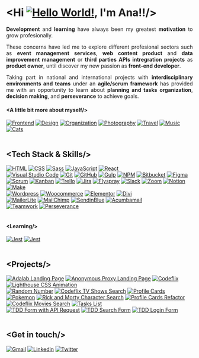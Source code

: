 <h1 align="justify">&lt;Hi <a href="https://github.com/anaguerraabaroa"
    ><img
      title="Hello World!"
      alt="Hello World!"
      src="https://cdn.icon-icons.com/icons2/1325/PNG/48/hifive4x_86990.png"
  /></a>, I'm Ana!!/&gt;</h1>
<p align="justify">
  <strong>Development</strong> and <strong>learning</strong> have always been my greatest <strong>motivation</strong> to grow
  profesionally.
</p>
<p align="justify">
  These concerns have led me to explore different profesional sectors such as
  <strong>event management services</strong>, <strong>web content product</strong> and <strong>data improvement management</strong> or <strong>third parties APIs intregration projects</strong> as <strong>product owner</strong>, until
  discover my new passion as <strong>front-end developer</strong>.
</p>
<p align="justify">
  Taking part in national and international projects with <strong>interdisciplinary environments and teams</strong> under an <strong>agile/scrum framework</strong> has provided me with an opportunity to learn about <strong>planning and tasks organization</strong>, <strong>decision making</strong>, and <strong>perseverance</strong> to achieve goals.
</p>
<h4 align="justify">&lt;A little bit more about myself/&gt;</h4>
<div align="left">
  <a href="https://github.com/anaguerraabaroa"
    ><img
      title="Frontend"
      alt="Frontend"
      src="https://icon-icons.com/icons2/936/PNG/32/open-laptop-computer_icon-icons.com_73474.png"
  /></a>
  <a href="https://github.com/anaguerraabaroa"
    ><img
      title="Design"
      alt="Design"
      src="https://icon-icons.com/icons2/2389/PNG/32/figma_logo_icon_145280.png"
  /></a>
  <a href="https://github.com/anaguerraabaroa"
    ><img
      title="Organization"
      alt="Organization"
      src="https://icon-icons.com/icons2/2644/PNG/32/kanban_fill_icon_159491.png"
  /></a>
  <a href="https://github.com/anaguerraabaroa"
    ><img
      title="Photography"
      alt="Photography"
      src="https://icon-icons.com/icons2/934/PNG/32/photo-camera-black-tool_icon-icons.com_72960.png"
  /></a>
  <a href="https://github.com/anaguerraabaroa"
    ><img
      title="Travel"
      alt="Travel"
      src="https://icon-icons.com/icons2/1862/PNG/32/planetearth_118372.png"
  /></a>
  <a href="https://github.com/anaguerraabaroa"
    ><img
      title="Music"
      alt="Music"
      src="https://icon-icons.com/icons2/607/PNG/32/headphone-audio-tool-in-black-version_icon-icons.com_56296.png"
  /></a>
  <a href="https://github.com/anaguerraabaroa"
    ><img
      title="Cats"
      alt="Cats"
      src="https://icon-icons.com/icons2/622/PNG/32/baidu-paw-logo_icon-icons.com_57182.png"
  /></a>
</div>
<br>
<h2 align="justify">&lt;Tech Stack & Skills/&gt;</h2>
<div align="left">
  <a href="https://html.spec.whatwg.org/"
    ><img
      title="HTML"
      alt="HTML"
      src="https://img.shields.io/badge/-HTML5-E34F26?style=for-the-badge&logo=html5&logoColor=white"
  /></a>
  <a href="https://www.w3.org/Style/CSS/"
    ><img
      title="CSS"
      alt="CSS"
      src="https://img.shields.io/badge/-CSS3-1572B6?style=for-the-badge&logo=css3&logoColor=white"
  /></a>
  <a href="https://sass-lang.com/"
    ><img
      title="Sass"
      alt="Sass"
      src="https://img.shields.io/badge/-SASS-cc6699?style=for-the-badge&logo=sass&logoColor=ffffff"
  /></a>
  <a href="https://www.ecma-international.org/ecma-262/"
    ><img
      title="JavaScript"
      alt="JavaScript"
      src="https://img.shields.io/badge/-JavaScript-F7DF1E?style=for-the-badge&logo=javascript&logoColor=black"
  /></a>
  <a href="https://es.reactjs.org/"
    ><img
      title="React"
      alt="React"
      src="https://img.shields.io/badge/-React-61DAFB?style=for-the-badge&logo=react&logoColor=black"
  /></a>
</div>
<div align="left">
  <a href="https://code.visualstudio.com/"
    ><img
      title="Visual Studio Code"
      alt="Visual Studio Code"
      src="https://img.shields.io/badge/-VSCode-007ACC?style=for-the-badge&logo=visual-studio-code&logoColor=white"
  /></a>
  <a href="https://git-scm.com/"
    ><img
      title="Git"
      alt="Git"
      src="https://img.shields.io/badge/-Git-F05032?style=for-the-badge&logo=git&logoColor=white"
  /></a>
  <a href="https://github.com/"
    ><img
      title="GitHub"
      alt="GitHub"
      src="https://img.shields.io/badge/-GitHub-181717?style=for-the-badge&logo=github&logoColor=white"
  /></a>
  <a href="https://gulpjs.com/"
    ><img
      title="Gulp"
      alt="Gulp"
      src="https://img.shields.io/badge/-Gulp-CF4647?style=for-the-badge&logo=gulp&logoColor=white"
  /></a>
  <a href="https://www.npmjs.com/"
    ><img
      title="NPM"
      alt="NPM"
      src="https://img.shields.io/badge/-npm-CB3837?style=for-the-badge&logo=npm&logoColor=white"
  /></a>
  <a href="https://bitbucket.org/"
    ><img
      title="Bitbucket"
      alt="Bitbucket"
      src="https://img.shields.io/badge/-Bitbucket-0052CC?style=for-the-badge&logo=bitbucket&logoColor=white"
  /></a>
 <a href="https://www.figma.com/"
    ><img
      title="Figma"
      alt="Figma"
      src="https://img.shields.io/badge/-Figma-F24E1E?style=for-the-badge&logo=figma&logoColor=white"
  /></a>
</div>
<div align="left">
  <a href="https://agilemanifesto.org/iso/es/manifesto.html"
    ><img
      title="Scrum"
      alt="Scrum"
      src="https://img.shields.io/badge/-Scrum-0052CC?style=for-the-badge&logo=jira-software&logoColor=white"
  /></a>
  <a href="https://kanbantool.com/kanban-library/introduction/"
    ><img
      title="Kanban"
      alt="Kanban"
      src="https://img.shields.io/badge/-Kanban-0079BF?style=for-the-badge&logo=trello&logoColor=white"
  /></a>
  <a href="https://trello.com/es/"
    ><img
      title="Trello"
      alt="Trello"
      src="https://img.shields.io/badge/-Trello-0079BF?style=for-the-badge&logo=trello&logoColor=white"
  /></a>
  <a href="https://www.atlassian.com/es/software/jira"
    ><img
      title="Jira"
      alt="Jira"
      src="https://img.shields.io/badge/-Jira-0052CC?style=for-the-badge&logo=jira&logoColor=white"
  /></a>
  <a href="https://www.flyspray.org/"
    ><img
      title="Flyspray"
      alt="Flyspray"
      src="https://img.shields.io/badge/-Flyspray-0052CC?style=for-the-badge&logo=jira&logoColor=white"
  /></a>
  <a href="https://slack.com/intl/es-es/"
    ><img
      title="Slack"
      alt="Slack"
      src="https://img.shields.io/badge/-Slack-4A154B?style=for-the-badge&logo=slack&logoColor=white"
  /></a>
  <a href="https://zoom.us/"
    ><img
      title="Zoom"
      alt="Zoom"
      src="https://img.shields.io/badge/-Zoom-2D8CFF?style=for-the-badge&logo=zoom&logoColor=white"
  /></a>
   <a href="https://www.notion.so/es-es"
    ><img
      title="Notion"
      alt="Notion"
      src="https://img.shields.io/badge/-Notion-000000?style=for-the-badge&logo=notion&logoColor=white"
  /></a>
    <a href="https://www.notion.so/es-es"
    ><img
      title="Make"
      alt="Make"
      src="https://img.shields.io/badge/-Make-f0f?style=for-the-badge&logo=integromat&logoColor=white"
  /></a>
    </div>
    <div align="left">
  <a href="https://wordpress.org/"
    ><img
      title="Wordpress"
      alt="Wordpress"
      src="https://img.shields.io/badge/-Wordpress-0073AA?style=for-the-badge&logo=wordpress&logoColor=white"
  /></a>
  <a href="https://woocommerce.com/"
    ><img
      title="Woocommerce"
      alt="Woocommerce"
      src="https://img.shields.io/badge/-Woocommerce-674399?style=for-the-badge&logo=woocommerce&logoColor=white"
  /></a>
  <a href="https://elementor.com/"
    ><img
      title="Elementor"
      alt="Elementor"
      src="https://img.shields.io/badge/-Elementor-92003B?style=for-the-badge&logo=elementor&logoColor=white"
  /></a>
 <a href="https://www.elegantthemes.com/gallery/divi/"
    ><img
      title="Divi"
      alt="Divi"
      src="https://img.shields.io/badge/-Divi-8F42EC?style=for-the-badge&logo=wordpress&logoColor=white"
  /></a>
    </div>
     <div align="left">
   <a href="https://www.mailerlite.com/"
    ><img
      title="MailerLite"
      alt="MailerLite"
      src="https://img.shields.io/badge/-MailerLite-09c269?style=for-the-badge&logo=gmail&logoColor=white"
  /></a>
  <a href="https://mailchimp.com/"
    ><img
      title="MailChimp"
      alt="MailChimp"
      src="https://img.shields.io/badge/-MailChimp-ffe01b?style=for-the-badge&logo=mailchimp&logoColor=black"
  /></a>
  <a href="https://es.sendinblue.com/"
    ><img
      title="SendinBlue"
      alt="SendinBlue"
      src="https://img.shields.io/badge/-SendinBlue-0092ff?style=for-the-badge&logo=gmail&logoColor=white"
  /></a>
  <a href="https://acumbamail.com/"
    ><img
      title="Acumbamail"
      alt="Acumbamail"
      src="https://img.shields.io/badge/-Acumbamail-412CE1?style=for-the-badge&logo=gmail&logoColor=white" 
  /></a>
    </div>
    <div align="left">
  <a href="https://github.com/anaguerraabaroa/"
    ><img
      title="Teamwork"
      alt="Teamwork"
      src="https://img.shields.io/badge/-Teamwork-6264A7?style=for-the-badge&logo=microsoft-teams&logoColor=white"
  /></a>
  <a href="https://github.com/anaguerraabaroa/"
    ><img
      title="Perseverance"
      alt="Perseverance"
      src="https://img.shields.io/badge/-Perseverance-4285F4?style=for-the-badge&logo=google-drive&logoColor=white"
  /></a>
</div>
<br>
<h4 align="justify">&lt;Learning/&gt;</h4>
<div align="justify">
  <a href="https://jestjs.io/"
    ><img
      title="Jest"
      alt="Jest"
      src="https://img.shields.io/badge/-Jest-C21325?style=for-the-badge&logo=jest&logoColor=white"
  /></a>
  <a href="https://testing-library.com/"
    ><img
      title="Jest"
      alt="Jest"
      src="https://img.shields.io/badge/-Testing Library-E33332?style=for-the-badge&logo=testing-library&logoColor=white"
  /></a>
</div>
<br>
<h2 align="justify">&lt;Projects/&gt;</h2>
<div align="left">
  <a href="https://github.com/anaguerraabaroa/adalab-landing-page"
    ><img
      title="Adalab Landing Page"
      alt="Adalab Landing Page"
      src="https://img.shields.io/badge/Adalab_Landing_Page-000000?style=for-the-badge&logo=html5&logoColor=white&labelColor=E34F26"
  /></a>
  <a href="https://github.com/anaguerraabaroa/anonymous-proxy-landing-page"
    ><img
      title="Anonymous Proxy Landing Page"
      alt="Anonymous Proxy Landing Page"
      src="https://img.shields.io/badge/Anonymous_Proxy_Landing_Page-000000?style=for-the-badge&logo=html5&logoColor=white&labelColor=E34F26"
  /></a>
  <a href="https://github.com/anaguerraabaroa/codeflix"
    ><img
      title="Codeflix"
      alt="Codeflix"
      src="https://img.shields.io/badge/Codeflix-000000?style=for-the-badge&logo=html5&logoColor=white&labelColor=E34F26"
  /></a>
  <a href="https://github.com/anaguerraabaroa/lighthouse"
    ><img
      title="Lighthouse CSS Animation"
      alt="Lighthouse CSS Animation"
      src="https://img.shields.io/badge/Lighthouse-000000?style=for-the-badge&logo=css3&logoColor=white&labelColor=1572B6"
  /></a>
</div>
<div align="left">
  <a href="https://github.com/anaguerraabaroa/random-number"
    ><img
      title="Random Number"
      alt="Random Number"
      src="https://img.shields.io/badge/Random_Number-000000?style=for-the-badge&logo=javascript&logoColor=black&labelColor=F7DF1E"
  /></a>   
  <a href="https://github.com/anaguerraabaroa/javascript-codeflix-shows-search"
    ><img
      title="Codeflix TV Shows Search"
      alt="Codeflix TV Shows Search"
      src="https://img.shields.io/badge/Codeflix_TV_Shows_Search-000000?style=for-the-badge&logo=javascript&logoColor=black&labelColor=F7DF1E"
  /></a>
  <a href="https://github.com/anaguerraabaroa/profile-cards">
    <img
      title="Profile Cards"
      alt="Profile Cards"
      src="https://img.shields.io/badge/Profile_Cards-000000?style=for-the-badge&logo=javascript&logoColor=black&labelColor=F7DF1E"
  /></a>
</div>
<div align="left">
  <a href="https://github.com/anaguerraabaroa/pokemon"
    ><img
      title="Pokemon"
      alt="Pokemon"
      src="https://img.shields.io/badge/Pokemon-000000?style=for-the-badge&logo=react&logoColor=black&labelColor=61DAFB"
  /></a>
  <a href="https://github.com/anaguerraabaroa/rick-and-morty-character-search"
    ><img
      title="Rick and Morty Character Search"
      alt="Rick and Morty Character Search"
      src="https://img.shields.io/badge/Rick_and_Morty_Character_Search-000000?style=for-the-badge&logo=react&logoColor=black&labelColor=61DAFB"
  /></a>
  <a href="https://github.com/anaguerraabaroa/profile-cards-refactor"
    ><img
      title="Profile Cards Refactor"
      alt="Profile Cards Refactor"
      src="https://img.shields.io/badge/Profile_Cards_Refactor-000000?style=for-the-badge&logo=react&logoColor=black&labelColor=61DAFB"
  /></a>
  <a href="https://github.com/anaguerraabaroa/react-codeflix-movies-search"
    ><img
      title="Codeflix Movies Search"
      alt="Codeflix Movies Search"
      src="https://img.shields.io/badge/Codeflix_Movies_Search-000000?style=for-the-badge&logo=react&logoColor=black&labelColor=61DAFB"
  /></a>
     <a href="https://github.com/anaguerraabaroa/tasks-list"
    ><img
      title="Tasks List"
      alt="Tasks List"
      src="https://img.shields.io/badge/Tasks_List-000000?style=for-the-badge&logo=react&logoColor=black&labelColor=61DAFB"
  /></a>
</div>
<div align="left">
  <a href="https://github.com/anaguerraabaroa/react-tdd-form"
    ><img
      title="TDD Form with API Request"
      alt="TDD Form with API Request"
      src="https://img.shields.io/badge/-TDD_Form_with_API_Request-000000?style=for-the-badge&logo=testing-library&logoColor=white&labelColor=E33332"
  /></a>
    <a href="https://github.com/anaguerraabaroa/react-tdd-search-form"
    ><img
      title="TDD Search Form"
      alt="TDD Search Form"
      src="https://img.shields.io/badge/-TDD_Search_Form-000000?style=for-the-badge&logo=testing-library&logoColor=white&labelColor=E33332"
  /></a>
        <a href="https://github.com/anaguerraabaroa/react-tdd-login-form"
    ><img
      title="TDD Login Form"
      alt="TDD Login Form"
      src="https://img.shields.io/badge/-TDD_Login_Form-000000?style=for-the-badge&logo=testing-library&logoColor=white&labelColor=E33332"
  /></a>
</div>
<br>
<h2 align="justify">&lt;Get in touch/&gt;</h2>
<div align="justify">
  <a href="mailto:ana.guerra.abaroa@gmail.com"
    ><img
      title="Gmail"
      alt="Gmail"
      src="https://img.shields.io/badge/-Gmail-EA4335?style=for-the-badge&logo=gmail&logoColor=white"
  /></a>
  <a href="https://www.linkedin.com/in/anaguerraabaroa/"
    ><img
      title="Linkedin"
      alt="Linkedin"
      src="https://img.shields.io/badge/-Linkedin-0077B5?style=for-the-badge&logo=linkedin&logoColor=white"
  /></a>
  <a href="https://twitter.com/anaguerraabaroa/"
    ><img
      title="Twitter"
      alt="Twitter"
      src="https://img.shields.io/badge/-Twitter-1DA1F2?style=for-the-badge&logo=twitter&logoColor=white"
  /></a>
</div>
